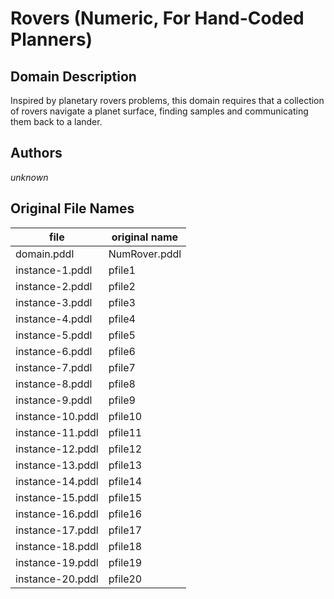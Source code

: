 # Rovers (Numeric, For Hand-Coded Planners)

## Domain Description

Inspired by planetary rovers problems, this domain requires that a collection of rovers navigate a planet surface, finding samples and communicating them back to a lander.

## Authors

*unknown*

## Original File Names

| file             | original name |
|------------------|---------------|
| domain.pddl      | NumRover.pddl |
| instance-1.pddl  | pfile1        |
| instance-2.pddl  | pfile2        |
| instance-3.pddl  | pfile3        |
| instance-4.pddl  | pfile4        |
| instance-5.pddl  | pfile5        |
| instance-6.pddl  | pfile6        |
| instance-7.pddl  | pfile7        |
| instance-8.pddl  | pfile8        |
| instance-9.pddl  | pfile9        |
| instance-10.pddl | pfile10       |
| instance-11.pddl | pfile11       |
| instance-12.pddl | pfile12       |
| instance-13.pddl | pfile13       |
| instance-14.pddl | pfile14       |
| instance-15.pddl | pfile15       |
| instance-16.pddl | pfile16       |
| instance-17.pddl | pfile17       |
| instance-18.pddl | pfile18       |
| instance-19.pddl | pfile19       |
| instance-20.pddl | pfile20       |
